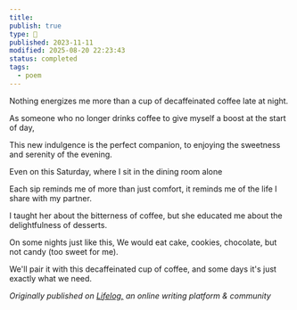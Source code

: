```yaml
---
title:
publish: true
type: 🌳
published: 2023-11-11
modified: 2025-08-20 22:23:43
status: completed
tags:
  - poem
---
```

 Nothing energizes me more than
a cup of decaffeinated coffee late at night. 

As someone who no longer drinks coffee
to give myself a boost at the start of day,

This new indulgence is the perfect companion,
to enjoying the sweetness and serenity of the evening.

Even on this Saturday, 
where I sit in the dining room alone

Each sip reminds me of more than just comfort,
it reminds me of the life I share with my partner.

I taught her about the bitterness of coffee,
but she educated me about the delightfulness of desserts.

On some nights just like this,
We would eat cake, cookies, chocolate, but not candy (too sweet for me).

We'll pair it with this decaffeinated cup of coffee,
and some days it's just exactly what we need. 

*Originally published on [Lifelog,](https://golifelog.com/) an online writing platform & community*